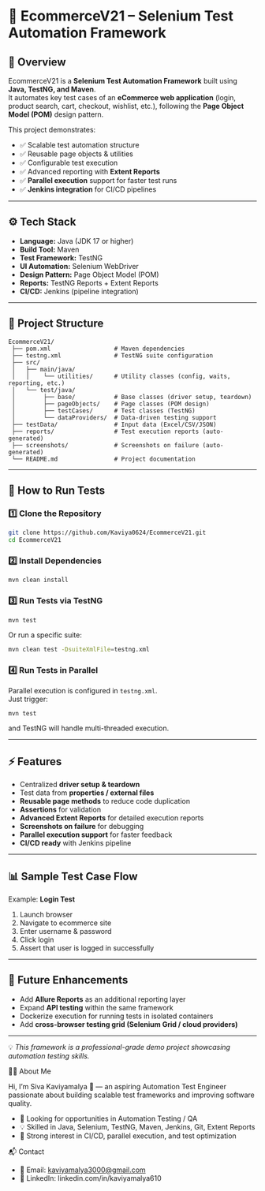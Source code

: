 # 🛒 EcommerceV21 – Selenium Test Automation Framework  

## 📌 Overview  
EcommerceV21 is a **Selenium Test Automation Framework** built using **Java, TestNG, and Maven**.  
It automates key test cases of an **eCommerce web application** (login, product search, cart, checkout, wishlist, etc.), following the **Page Object Model (POM)** design pattern.  

This project demonstrates:  
- ✅ Scalable test automation structure  
- ✅ Reusable page objects & utilities  
- ✅ Configurable test execution  
- ✅ Advanced reporting with **Extent Reports**  
- ✅ **Parallel execution** support for faster test runs  
- ✅ **Jenkins integration** for CI/CD pipelines  

---

## ⚙️ Tech Stack  
- **Language:** Java (JDK 17 or higher)  
- **Build Tool:** Maven  
- **Test Framework:** TestNG  
- **UI Automation:** Selenium WebDriver  
- **Design Pattern:** Page Object Model (POM)  
- **Reports:** TestNG Reports + Extent Reports  
- **CI/CD:** Jenkins (pipeline integration)  

---

## 📂 Project Structure  

```
EcommerceV21/
 ├── pom.xml                  # Maven dependencies
 ├── testng.xml               # TestNG suite configuration
 ├── src/
 │   ├── main/java/
 │   │    └── utilities/      # Utility classes (config, waits, reporting, etc.)
 │   └── test/java/
 │        ├── base/           # Base classes (driver setup, teardown)
 │        ├── pageObjects/    # Page classes (POM design)
 │        ├── testCases/      # Test classes (TestNG)
 │        └── dataProviders/  # Data-driven testing support
 ├── testData/                # Input data (Excel/CSV/JSON)
 ├── reports/                 # Test execution reports (auto-generated)
 ├── screenshots/             # Screenshots on failure (auto-generated)
 └── README.md                # Project documentation
```

---

## 🚀 How to Run Tests  

### 1️⃣ Clone the Repository  
```bash
git clone https://github.com/Kaviya0624/EcommerceV21.git
cd EcommerceV21
```

### 2️⃣ Install Dependencies  
```bash
mvn clean install
```

### 3️⃣ Run Tests via TestNG  
```bash
mvn test
```

Or run a specific suite:  
```bash
mvn clean test -DsuiteXmlFile=testng.xml
```

### 4️⃣ Run Tests in Parallel  
Parallel execution is configured in `testng.xml`.  
Just trigger:
```bash
mvn test
```
and TestNG will handle multi-threaded execution.  

---

## ⚡ Features  
- Centralized **driver setup & teardown**  
- Test data from **properties / external files**  
- **Reusable page methods** to reduce code duplication  
- **Assertions** for validation  
- **Advanced Extent Reports** for detailed execution reports  
- **Screenshots on failure** for debugging  
- **Parallel execution support** for faster feedback  
- **CI/CD ready** with Jenkins pipeline  

---

## 📊 Sample Test Case Flow  
Example: **Login Test**  
1. Launch browser  
2. Navigate to ecommerce site  
3. Enter username & password  
4. Click login  
5. Assert that user is logged in successfully  

---

## 🔮 Future Enhancements  
- Add **Allure Reports** as an additional reporting layer  
- Expand **API testing** within the same framework  
- Dockerize execution for running tests in isolated containers  
- Add **cross-browser testing grid (Selenium Grid / cloud providers)**  

---

💡 *This framework is a professional-grade demo project showcasing automation testing skills.*  

👨‍💻 About Me

Hi, I’m Siva Kaviyamalya 👋 — an aspiring Automation Test Engineer passionate about building scalable test frameworks and improving software quality.
-  🔎 Looking for opportunities in Automation Testing / QA
-  💡 Skilled in Java, Selenium, TestNG, Maven, Jenkins, Git, Extent Reports
- 🚀 Strong interest in CI/CD, parallel execution, and test optimization

📬 Contact
- 📧 Email: kaviyamalya3000@gmail.com
- 🔗 LinkedIn: linkedin.com/in/kaviyamalya610



